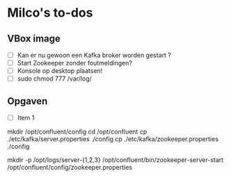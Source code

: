 # Milco's to-dos

## VBox image
- [ ] Kan er nu gewoon een Kafka broker worden gestart ?
- [ ] Start Zookeeper zonder foutmeldingen?
- [ ] Konsole op desktop plaatsen!
- [ ] sudo chmod 777 /var/log/

## Opgaven
- [ ] Item 1


mkdir /opt/confluent/config
cd /opt/confluent
cp ./etc/kafka/server.properties ./config
cp ./etc/kafka/zookeeper.properties ./config

mkdir -p /opt/logs/server-{1,2,3}
/opt/confluent/bin/zookeeper-server-start /opt/confluent/config/zookeeper.properties
